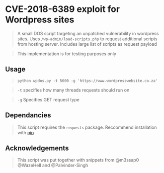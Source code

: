 # CVE-2018-6389 exploit for Wordpress sites

> A small DOS script targeting an unpatched vulnerability in wordpress sites. 
> Uses `/wp-admin/load-scripts.php` to request additional scripts from hosting server.
> Includes large list of scripts as request payload

> This implementation is for testing purposes only

## Usage

> `python wpdos.py -t 5000 -g 'https://www.wordpresswebsite.co.za'` 

> `-t` specifies how many threads requests should run on

> `-g` Specifies GET request type

## Dependancies

> This script requires the `requests` package. Reccommend installation with [pip](https://bootstrap.pypa.io/get-pip.py)

## Acknowledgements

> This script was put together with snippets from @m3ssap0 @WazeHell and @Palvinder-Singh
